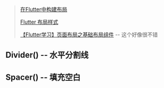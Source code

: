 > [在Flutter中构建布局](https://flutterchina.club/tutorials/layout/#common-layout-widgets)
> 
> [Flutter 布局样式](https://www.jianshu.com/p/a0f7b0945f78)
> 
> [【Flutter学习】页面布局之基础布局组件](https://www.cnblogs.com/lxlx1798/p/11084904.html) -- 这个好像很不错

## Divider() -- 水平分割线

## Spacer() -- 填充空白

